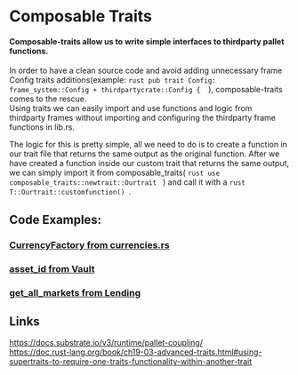 # Composable Traits   

#### Composable-traits allow us to write simple interfaces to thirdparty pallet functions. 


In order to have a clean source code and avoid adding unnecessary frame Config traits additions(example: ```rust pub trait Config: frame_system::Config + thirdpartycrate::Config {  ```), composable-traits comes to the rescue.  
Using traits we can easily import and use functions and logic from thirdparty frames without importing and configuring the thirdparty frame 
functions in lib.rs.

The logic for this is pretty simple, all we need to do is to create a function in our trait file that returns the same output as the original function. 
After we have created a function inside our custom trait that returns the same output, we can simply import it from composable_traits( ```rust use composable_traits::newtrait::Ourtrait ``` ) and call it with a ```rust T::Ourtrait::customfunction() ```.





## Code Examples:  

### [CurrencyFactory from currencies.rs](https://github.com/ComposableFi/composable/blob/main/frame/composable-traits/src/currency.rs#L25)     

### [asset_id from Vault](https://github.com/ComposableFi/composable/blob/main/frame/composable-traits/src/vault.rs#L75)      

### [get_all_markets from Lending](https://github.com/ComposableFi/composable/blob/main/frame/composable-traits/src/lending.rs#L118)   





## Links     
https://docs.substrate.io/v3/runtime/pallet-coupling/   
https://doc.rust-lang.org/book/ch19-03-advanced-traits.html#using-supertraits-to-require-one-traits-functionality-within-another-trait    


